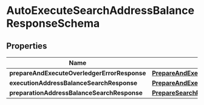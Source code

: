 

# AutoExecuteSearchAddressBalanceResponseSchema


## Properties

Name | Type | Description | Notes
------------ | ------------- | ------------- | -------------
**prepareAndExecuteOverledgerErrorResponse** | [**PrepareAndExecuteOverledgerErrorResponse**](PrepareAndExecuteOverledgerErrorResponse.md) |  |  [optional]
**executionAddressBalanceSearchResponse** | [**PrepareAndExecuteSearchAddressBalanceResponse**](PrepareAndExecuteSearchAddressBalanceResponse.md) |  |  [optional]
**preparationAddressBalanceSearchResponse** | [**PrepareSearchResponseSchema**](PrepareSearchResponseSchema.md) |  |  [optional]



